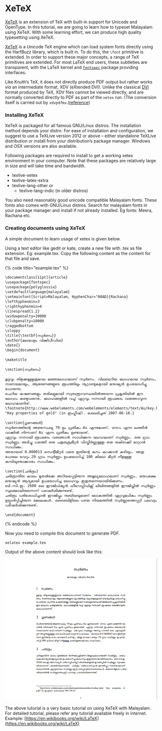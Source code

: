 # XeTeX

[XeTeX](http://scripts.sil.org/xetex) is an extension of TeX with built-in support for Unicode and OpenType. In this tutorial, we are going to learn how to typeset Malayalam using XeTeX. With some learning effort, we can produce high quality typesetting using XeTeX. 

[XeTeX](http://scripts.sil.org/xetex) is a Unicode TeX engine which can load system fonts directly using the HarfBuzz library, which is built in. To do this, the `\font` primitive is extended. In order to support these major concepts, a range of TeX primitives are extended. For most LaTeX end users, these subtleties are transparent, with the LaTeX kernel and [`fontspec`](https://ctan.org/pkg/fontspec) package providing interfaces.

Like Knuth’s TeX, it does not directly produce PDF output but rather works _via_ an intermediate format, XDV \(eXtended DVI\). Unlike the classical [DVI](https://www.texfaq.org/FAQ-dvi) format produced by TeX, XDV files cannot be viewed directly, and are normally converted directly to PDF as part of the `xetex` run. \(The conversion itself is carried out by `xdvpdfmx`.\([reference](https://www.texfaq.org/FAQ-xetex-luatex)\)

### Installing XeTeX <a id="installing-xetex"></a>

XeTeX is packaged for all famous GNU/Linux distros. The installation method depends your distro. For ease of installation and configuration, we suggest to use a TeXLive version 2012 or above – either standalone TeXLive distribution or install from your distribution’s package manager. Windows and OSX versions are also available.

Following packages are required to install to get a working xetex environment in your computer. Note that these packages are relatively large in size and will take time and bandwidth.

* texlive-xetex
* texlive-latex-extra
* texlive-lang-other or 
  * texlive-lang-indic \(in older distros\)

You also need reasonably good unicode compatible Malayalam fonts. These fonts also comes with GNU/Linux distros. Search for malayalam fonts in your package manager and install if not already installed. Eg fonts: Meera, Rachana etc.

### Creating documents using XeTeX <a id="creating-documents-using-xetex"></a>

A simple document to learn usage of xetex is given below.

Using a text editor like gedit or kate, create a new file with .tex as file extension. Eg: example.tex. Copy the following content as the content for that file and save.

{% code title="example.tex" %}
```text
\documentclass[11pt]{article}
\usepackage{fontspec}
\usepackage{polyglossia}
\setdefaultlanguage{malayalam}
\setmainfont[Script=Malayalam, HyphenChar="00AD]{Rachana}
\lefthyphenmin=3
\righthyphenmin=4
\linespread{1.2}
\widowpenalty=10000
\clubpenalty=10000
\raggedbottom
\sloppy
\title{\textbf{സ്വർണം}}
\author{മലയാളം വിക്കിപീഡിയ}
\date{}
\begin{document}

\maketitle

\section{സ്വർണം}

മൃദുവും തിളക്കമുള്ളതുമായ മഞ്ഞലോഹമാണ് സ്വർണം. വിലയേറിയ ലോഹമായ സ്വർണം, നാണയമായും, ആഭരണങ്ങളുടെ രൂപത്തിലും നൂറ്റാണ്ടുകളായി മനുഷ്യൻ ഉപയോഗിച്ചു പോരുന്നു. 
ചെറിയ കഷണങ്ങളും തരികളുമായി സ്വതന്ത്രാവസ്ഥയിൽത്തന്നെ പ്രകൃതിയിൽ ഈ ലോഹം കണ്ടുവരുന്നു. ലോഹങ്ങളിൽ വച്ച് ഏറ്റവും നന്നായി രൂപഭേദം വരുത്താവുന്ന ലോഹമാണിത്.
\footnote{http://www.webelements.com/webelements/elements/text/Au/key.html "Key properties of gold" (in ഇംഗ്ലീഷ്). ശേഖരിച്ചത് 2007-06-18.}

\section{ഗുണങ്ങൾ}
സ്വർണത്തിന്റെ അണുസംഖ്യ 79-ഉം പ്രതീകം Au എന്നുമാണ്. ഔറം എന്ന ലത്തീൻ വാക്കിൽ നിന്നാണ് Au എന്ന പ്രതീകം ഉണ്ടായത്.
ഏറ്റവും നന്നായി രൂപഭേദം വരുത്താൻ സാധിക്കുന്ന ലോഹമാണ് സ്വർണ്ണം. ഒരു ഗ്രാം സ്വർണ്ണം അടിച്ചു പരത്തി ഒരു ചതുരശ്രമീറ്റർ വിസ്തീർണ്ണമുള്ള ഒരു തകിടാക്കി മാറ്റാൻ സാധിക്കും. 
അതായത് 0.000013 സെന്റീമീറ്റർ വരെ ഇതിന്റെ കനം കുറക്കാൻ കഴിയും. അതു പോലെ വെറും 29 ഗ്രാം സ്വർണ്ണം ഉപയോഗിച്ച് 100 കിലോ മീറ്റർ നീളമുള്ള കമ്പിയുണ്ടാക്കാനും സാധിക്കും. 

\section{ചരിത്രം}
ചരിത്രാതീത കാലം മുതൽക്കേ അറിയപ്പെട്ടിരുന്ന അമൂല്യലോഹമാണ്‌ സ്വർണ്ണം. ഒരുപക്ഷേ മനുഷ്യൻ ആദ്യമായി ഉപയോഗിച്ച ലോഹവും ഇതുതന്നെയായിരിക്കണം.
ബി.സി.ഇ. 2600 ലെ ഈജിപ്ഷ്യൻ ഹീറോഗ്ലിഫിക്സ് ലിഖിതങ്ങളിൽ ഈജിപ്തിൽ സ്വർണ്ണം സുലഭമായിരുന്നെന്ന് പരാമർശിക്കുന്നുണ്ട്.
ചരിത്രം പരിശോധിച്ചാൽ ഈജിപ്തും നുബിയയുമാണ്‌ ലോകത്തിൽ ഏറ്റവുമധികം സ്വർണ്ണം ഉല്പ്പാദിപ്പിച്ചിരുന്ന മേഖലകൾ. ബൈബിളിലെ പഴയ നിയമത്തിൽ സ്വർണ്ണത്തെപ്പറ്റി പലവട്ടം പരാമർശിക്കുന്നുണ്ട്.

\end{document}
```
{% endcode %}

Now you need to compile this document to generate PDF.

```text
xelatex example.tex
```

Output of the above content should look like this:

![](../../.gitbook/assets/image%20%284%29.png)

The above tutorial is a very basic tutorial on using XeTeX with Malayalam. For detailed tutorial, please refer any tutorial available freely in internet. Example: [https://en.wikibooks.org/wiki/LaTeX](https://en.wikibooks.org/wiki/LaTeX)

